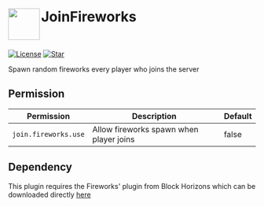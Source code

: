 <h1>JoinFireworks<img src="https://github.com/brokiem/JoinFireworks/blob/main/assets/logo.png" height="64" width="64" align="left" alt=""></h1><br>

[![License](https://img.shields.io/github/license/brokiem/JoinFireworks)](https://github.com/brokiem/JoinFireworks)
[![Star](https://img.shields.io/github/stars/brokiem/JoinFireworks)](https://github.com/brokiem/JoinFireworks/stargazers) <br>

Spawn random fireworks every player who joins the server

## Permission
| Permission | Description | Default |
| --- | --- | --- |
| ```join.fireworks.use``` | Allow fireworks spawn when player joins | false |

## Dependency
This plugin requires the Fireworks' plugin from Block Horizons which can be downloaded directly [here](https://poggit.pmmp.io/r/111445/Fireworks_dev-7.phar)
